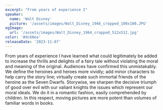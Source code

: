 ```yaml
---
excerpt: "From years of experience I"
speaker:
  name: 'Walt Disney'
  picture: '/assets/images/Walt_Disney_1946_cropped_100x100.JPG'
ogImage:
  url: '/assets/images/Walt_Disney_1964_cropped_512x512.jpg'
color: '#dc60ea'
releaseDate: '2023-11-07'
---
```

From years of experience I have learned what could legitimately be added to increase the thrills and delights of a fairy tale without violating the moral and meaning of the original. Audiences have confirmed this unmistakably. We define the heroines and heroes more vividly; add minor characters to help carry the story line; virtually create such immortal friends of the heroine as the Seven Dwarfs. Storywise, we sharpen the decisive triumph of good over evil with our valiant knights the issues which represent our moral ideals. We do it in a romantic fashion, easily comprehended by children. In this respect, moving pictures are more potent than volumes of familiar words in books.
